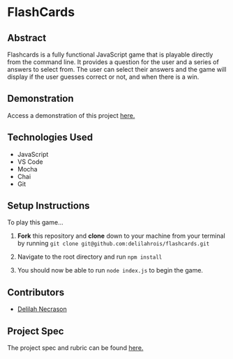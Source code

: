 # FlashCards 

## Abstract

Flashcards is a fully functional JavaScript game that is playable directly from the command line. It provides a question for the user and a series of answers to select from. The user can select their answers and the game will display if the user guesses correct or not, and when there is a win.

## Demonstration
Access a demonstration of this project [here.](https://media.giphy.com/media/4nywNKZgscsDYLp5lq/giphy.gif)

## Technologies Used
- JavaScript
- VS Code
- Mocha
- Chai
- Git

## Setup Instructions

To play this game...

1. **Fork** this repository and **clone** down to your machine from your terminal by running
`git clone git@github.com:delilahrois/flashcards.git`

2. Navigate to the root directory and run `npm install` 

3. You should now be able to run `node index.js` to begin the game. 

## Contributors
- [Delilah Necrason](https://github.com/delilahrois)

## Project Spec

The project spec and rubric can be found [here.](https://frontend.turing.edu/projects/flash-cards.html) 